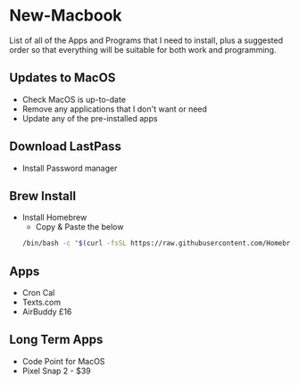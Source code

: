 # New-Macbook

List of all of the Apps and Programs that I need to install, plus a suggested order so that everything will be suitable for both work and programming.

## Updates to MacOS
- Check MacOS is up-to-date
- Remove any applications that I don't want or need
- Update any of the pre-installed apps

## Download LastPass
- Install Password manager

## Brew Install
- Install Homebrew
  - Copy & Paste the below <br>
  ```sh
  /bin/bash -c "$(curl -fsSL https://raw.githubusercontent.com/Homebrew/install/HEAD/install.sh)"
  ```
  
## Apps
- Cron Cal
- Texts.com
- AirBuddy £16
  
## Long Term Apps
- Code Point for MacOS
- Pixel Snap 2 - $39
